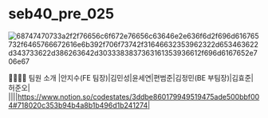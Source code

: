 # seb40_pre_025
![68747470733a2f2f76656c6f672e76656c63646e2e636f6d2f696d616765732f6465766672616e6b392f706f73742f31646632353962322d653463622d343733622d386263642d3033383837363161353936612f696d6167652e706e67](https://user-images.githubusercontent.com/102123710/198210042-d2556408-5b90-48e9-b6c9-ddba10556ae1.png)

👨‍👩‍👧‍👦 팀원 소개
|안지수(FE 팀장)|김민성|윤세연|편범준|김정민(BE 부팀장)|김효준|허준오|
||||https://www.notion.so/codestates/3ddbe860179949519475ade500bbf004#718020c353b94b4a8b1b496d1b241274|
